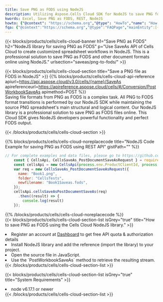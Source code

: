```yaml
---
title: Save PNG as FODS using NodeJS 
description: Utilizing Aspose.Cells Cloud SDK for NodeJS to save PNG format file as FODS format file. 
kwords: Excel, Save PNG as FODS, REST, NodeJS
howto: {"@context": "https://schema.org","@type": "HowTo","name": "How to save PNG as FODS using the Cells Cloud NodeJS library.","description": "How to save PNG as FODS using the Cells Cloud NodeJS library.","image": {"@type": "ImageObject"},"url": "/nodejs/saveas/png-to-fods/","step": [{ "@type": "HowToStep","name": "How to save PNG as FODS using the Cells Cloud NodeJS library. step 1", "image": {"@type": "ImageObject",},"url": "/nodejs/saveas/png-to-fods/","text": "Register an account at <a href='https://dashboard.aspose.cloud/'>Dashboard</a> to get free API quota & authorization details",},{ "@type": "HowToStep","name": "How to save PNG as FODS using the Cells Cloud NodeJS library. step 1", "image": {"@type": "ImageObject",},"url": "/nodejs/saveas/png-to-fods/","text": "Install NodeJS library and add the reference (import the library) to your project.",},{ "@type": "HowToStep","name": "How to save PNG as FODS using the Cells Cloud NodeJS library. step 1", "image": {"@type": "ImageObject",},"url": "/nodejs/saveas/png-to-fods/","text": "Open the source file in JavaScript.",},{ "@type": "HowToStep","name": "How to save PNG as FODS using the Cells Cloud NodeJS library. step 1", "image": {"@type": "ImageObject",},"url": "/nodejs/saveas/png-to-fods/","text": "Use the `PostWorkbookSaveAs` method to retrieve the resulting stream.",}, ],"supply": {"@type": "HowToSupply","name": "document"},"tool": [{"@type": "HowToTool","name": "Visual Studio, Visual Studio Code, WebStorm"},{"@type": "HowToTool","name": "Aspose Cells"}],"totalTime": "PT6M"}
fqa: {"@context":"https://schema.org","@type":"FAQPage","mainEntity":[{"@type":"Question","name":"Why save file as other formats file in C# using REST API?","acceptedAnswer":{"@type":"Answer","text":"Documents are encoded in many ways, and some files may be incompatible with the software you use. To open and read such files, just save them as appropriate file formats.<br/><ol><li>Install .NET SDK and add the reference (import the library) to your project.</li><li>Open the source file in C# using REST API.</li><li>Call the PostWorkbookSaveAsRequest() method, passing an output filename with required extension.</li><li>Get the result of save as a separate file.</li></ol>"}},{"@type":"Question","name":"What file formats can I save as with your C# library?","acceptedAnswer":{"@type":"Answer","text":"We support a variety of file formats for conversion using .NET library, including XLSX, Excel, xls , PDF, CSV, HTML, Markdown, XML, PNG, JPG, TIFF, Json, TXT and many more."}},{"@type":"Question","name":"What is the maximum allowed file size for conversion using this .NET library?","acceptedAnswer":{"@type":"Answer","text":"There are no file size limits for format conversions using .NET library."}}]}
---
```



{{< blocks/products/cells/cells-cloud-banner h1="Save PNG as FODS" h2="NodeJS library for saving PNG as FODS" p="Use SaveAs API of Cells Cloud to create customized spreadsheet workflows in NodeJS. This is a professional solution to save PNG as FODS and other document formats online using NodeJS." urlsection="saveas/png-to-fods/" >}}

{{< blocks/products/cells/cells-cloud-section  title="Save a PNG file as FODS in NodeJS" >}}
{{% blocks/products/cells/cells-cloud-api-reference  apiurl=https://api.aspose.cloud/v3.0/cells/{name}/SaveAs  apireferenceurl=https://apireference.aspose.cloud/cells/#/Conversion/PostWorkbookSaveAs  apimethod=POST %}}
<br/>
Saving file formats from PNG as FODS is a complex task. All PNG to FODS format transitions is performed by our NodeJS SDK while maintaining the source PNG spreadsheet's main structural and logical content. Our NodeJS library is a professional solution to save PNG as FODS files online. This Cloud SDK gives NodeJS developers powerful functionality and perfect FODS output.

{{< /blocks/products/cells/cells-cloud-section >}}

{{% blocks/products/cells/cells-cloud-noreplacecode title="NodeJS Code Example for saving PNG as FODS using REST API" gistPath="" %}}
  
```js
// For complete examples and data files, please go to https://github.com/aspose-cells-cloud/aspose-cells-cloud-node/
    const { CellsApi, CellsSaveAs_PostDocumentSaveAsRequest } = require("asposecellscloud");
    const cellsApi = new CellsApi(process.env.ProductClientId, process.env.ProductClientSecret);
    var req = new CellsSaveAs_PostDocumentSaveAsRequest({
      name: "Book1.png",
      folder: "CellsTests",
      newfilename: "Book1Saveas.fods",
    });
    cellsApi.cellsSaveAsPostDocumentSaveAs(req)
      .then((result) => {
        console.log(result)
    });
```
  
{{% /blocks/products/cells/cells-cloud-noreplacecode  %}}
<br/>
{{< blocks/products/cells/cells-cloud-section-list isGrey="true"  title="How to save PNG as FODS using the Cells Cloud NodeJS library." >}}
<li>Register an account at <a href="https://dashboard.aspose.cloud/">Dashboard</a> to get free API quota & authorization details</li>
<li>Install NodeJS library and add the reference (import the library) to your project.</li>
<li>Open the source file in JavaScript.</li>
<li>Use the `PostWorkbookSaveAs` method to retrieve the resulting stream.</li>
{{< /blocks/products/cells/cells-cloud-section-list >}}

{{< blocks/products/cells/cells-cloud-section-list isGrey="true"  title="System Requirements" >}}
<li>node v6.17.1 or newer</li>
{{< /blocks/products/cells/cells-cloud-section-list >}}
